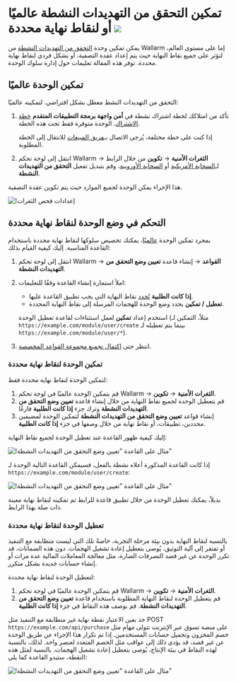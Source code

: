 # تمكين التحقق من التهديدات النشطة عالميًا أو لنقاط نهاية محددة <a href="../../../about-wallarm/subscription-plans/#subscription-plans"><img src="../../../images/api-security-tag.svg" style="border: none;"></a>

يمكن تمكين وحدة [التحقق من التهديدات النشطة](overview.md) من Wallarm إما على مستوى العالم، لتؤثر على جميع نقاط النهاية حيث يتم إعداد عقدة التصفية، أو بشكل فردي لنقاط نهاية محددة. توفر هذه المقالة تعليمات حول إدارة سلوك الوحدة.

## تمكين الوحدة عالميًا

التحقق من التهديدات النشط معطل بشكل افتراضي. لتمكينه عالميًا:

1. تأكد من امتلاكك لخطة اشتراك نشطة في **أمن واجهة برمجة التطبيقات المتقدم** [خطة الاشتراك](../../about-wallarm/subscription-plans.md#subscription-plans). الوحدة متوفرة فقط تحت هذه الخطة.

    إذا كنت على خطة مختلفة، يُرجى الاتصال بـ[فريق المبيعات](mailto:sales@wallarm.com) للانتقال إلى الخطة المطلوبة.
1. انتقل إلى لوحة تحكم Wallarm → **الثغرات الأمنية** → **تكوين** من خلال الرابط لـ[السحابة الأمريكية](https://us1.my.wallarm.com/vulnerabilities/active?configure=true) أو [السحابة الأوروبية](https://my.wallarm.com/vulnerabilities/active?configure=true)، وقم بتبديل تفعيل **التحقق من التهديدات النشطة**.

هذا الإجراء يمكن الوحدة لجميع الموارد حيث يتم تكوين عقدة التصفية.

![!إعدادات فحص الثغرات](../../images/user-guides/vulnerabilities/vuln-scan-settings.png)

## التحكم في وضع الوحدة لنقاط نهاية محددة

بمجرد تمكين الوحدة [عالميًا](#enabling-the-module-globally)، يمكنك تخصيص سلوكها لنقاط نهاية محددة باستخدام القاعدة المناسبة. إليك كيفية القيام بذلك:

1. انتقل إلى لوحة تحكم Wallarm → **القواعد** → إنشاء قاعدة **تعيين وضع التحقق من التهديدات النشطة**.
1. املأ استمارة إنشاء القاعدة وفقًا للتعليمات:

    * **إذا كانت الطلبية** [تُحدد](../../user-guides/rules/rules.md#branch-description) نقاط النهاية التي يجب تطبيق القاعدة عليها.
    * **تعطيل / تمكين** يحدد وضع الوحدة للهجمات المرسلة إلى نقاط النهاية المحددة.

    استخدم إعداد **تمكين** لعمل استثناءات لقاعدة تعطيل الوحدة (مثلاً، التمكين لـ `https://example.com/module/user/create` بينما يتم تعطيله لـ `https://example.com/module/user/*`).
1. انتظر حتى [اكتمال تجميع مجموعة القواعد المخصصة](../../user-guides/rules/rules.md#ruleset-lifecycle).

### تمكين الوحدة لنقاط نهاية محددة

لتمكين الوحدة لنقاط نهاية محددة فقط:

1. قم بتمكين الوحدة عالميًا في لوحة تحكم Wallarm → **الثغرات الأمنية** → **تكوين**.
1. قم بتعطيل الوحدة لجميع نقاط النهاية من خلال إنشاء قاعدة **تعيين وضع التحقق من التهديدات النشطة** وترك جزء **إذا كانت الطلبية** فارغًا.
1. إنشاء قواعد **تعيين وضع التحقق من التهديدات النشطة** لتمكين الوحدة لمضيفين محددين، تطبيقات، أو نقاط نهاية من خلال وصفها في جزء **إذا كانت الطلبية**.

إليك كيفية ظهور القاعدة عند تعطيل الوحدة لجميع نقاط النهاية:

![!مثال على القاعدة "تعيين وضع التحقق من التهديدات النشطة"](../../images/user-guides/rules/disable-atv-for-all-endpoints.png)

إذا كانت القاعدة المذكورة أعلاه نشطة بالفعل، فسيمكن القاعدة التالية الوحدة لـ `https://example.com/module/user/create`:

![!مثال على القاعدة "تعيين وضع التحقق من التهديدات النشطة"](../../images/user-guides/rules/disable-active-threat-verification-deeper-path-example.png)

بديلاً، يمكنك تعطيل الوحدة من خلال تطبيق قاعدة للرابط ثم تمكينه لنقاط نهاية معينة ذات صلة بهذا الرابط.

### تعطيل الوحدة لنقاط نهاية محددة

بالنسبة لنقاط النهاية بدون بيئة مرحلة التجربة، خاصةً تلك التي ليست متطابقة مع التنفيذ أو تفتقر إلى آلية التوثيق، يُوصى بتعطيل إعادة تشغيل الهجمات. دون هذه الضمانات، قد تكرر الوحدة عن غير قصد التصرفات الضارة، مثل معالجة المعاملات المالية عدة مرات أو إنشاء حسابات جديدة بشكل متكرر.

لتعطيل الوحدة لنقاط نهاية محددة:

1. قم بتمكين الوحدة عالميًا في لوحة تحكم Wallarm → **الثغرات الأمنية** → **تكوين**.
1. قم بتعطيل الوحدة لنقاط النهاية المطلوبة باستخدام قاعدة **تعيين وضع التحقق من التهديدات النشطة**. قم بوصف هذه النقاط في جزء **إذا كانت الطلبية**.

خذ بعين الاعتبار نقطة نهاية غير متطابقة مع التنفيذ مثل POST `https://example.com/api/purchase` على منصة تسوق عبر الإنترنت تتولى مهام مثل خصم المخزون وتحميل حسابات المستخدمين. إذا تم تكرار هذا الإجراء عن طريق الوحدة عن غير قصد، قد يؤدي ذلك إلى عواقب مثل الخصم المتعدد لعنصر واحد. لذلك، بالنسبة لهذه النقاط في بيئة الإنتاج، يُوصى بتعطيل إعادة تشغيل الهجمات. بالنسبة لمثل هذه النقطة، ستبدو القاعدة كما يلي:

![!مثال على القاعدة "تعيين وضع التحقق من التهديدات النشطة"](../../images/user-guides/rules/disable-atv-for-non-indemponent-end.png)
